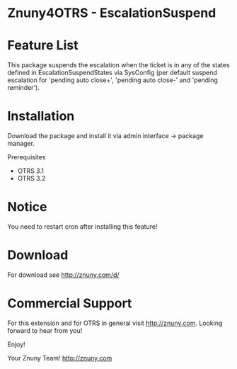 Znuny4OTRS - EscalationSuspend
==============================

Feature List
============
This package suspends the escalation when the ticket is in any of the states defined in EscalationSuspendStates via SysConfig (per default suspend escalation for 'pending auto close+', 'pending auto close-' and 'pending reminder').

Installation
============
Download the package and install it via admin interface -> package manager.

Prerequisites
* OTRS 3.1
* OTRS 3.2

Notice
======
You need to restart cron after installing this feature!

Download
========
For download see http://znuny.com/d/

Commercial Support
==================
For this extension and for OTRS in general visit http://znuny.com. Looking forward to hear from you!

Enjoy!

 Your Znuny Team!
 http://znuny.com

